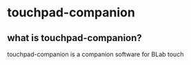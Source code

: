 # touchpad-companion

## what is touchpad-companion?

touchpad-companion is a companion software for BLab touch